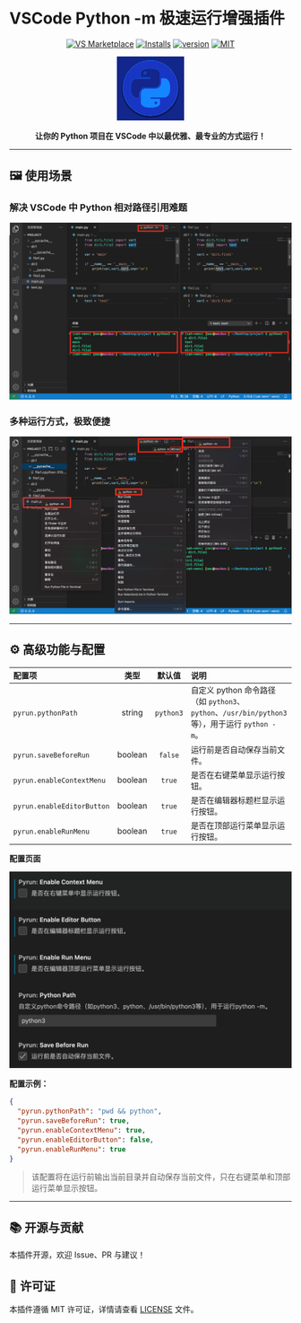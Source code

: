 # VSCode Python -m 极速运行增强插件

<p align="center">
  <a href="https://marketplace.visualstudio.com/items?itemName=jack-duo.run-python-m"><img src="https://img.shields.io/visual-studio-marketplace/v/jack-duo.run-python-m?label=VS%20Marketplace" alt="VS Marketplace"></a>
  <a href="https://marketplace.visualstudio.com/items?itemName=jack-duo.run-python-m"><img src="https://img.shields.io/visual-studio-marketplace/d/jack-duo.run-python-m.svg?label=Installs" alt="Installs"></a>
  <a href="https://github.com/jianduo1/pyrun"><img src="https://img.shields.io/badge/version-0.1.0-blue.svg" alt="version"></a>
  <a href="https://opensource.org/licenses/MIT"><img src="https://img.shields.io/badge/License-MIT-green.svg" alt="MIT"></a>
</p>

<p align="center">
  <a href="https://marketplace.visualstudio.com/items?itemName=jack-duo.run-python-m">
    <img src="icon.png" alt="icon" width="120" />
  </a>
</p>

<p align="center">
  <b>让你的 Python 项目在 VSCode 中以最优雅、最专业的方式运行！</b>
</p>

---

## 🖼️ 使用场景

### 解决 VSCode 中 Python 相对路径引用难题
![](https://raw.githubusercontent.com/jianduo1/pyrun/main/assets/vscode-relative-import-demo.png)

### 多种运行方式，极致便捷
![](https://raw.githubusercontent.com/jianduo1/pyrun/main/assets/vscode-run-methods-demo.png)

---

## ⚙️ 高级功能与配置

| 配置项 | 类型 | 默认值 | 说明 |
| :--- | :---: | :---: | :--- |
| `pyrun.pythonPath` | string | `python3` | 自定义 python 命令路径（如 `python3`、`python`、`/usr/bin/python3` 等），用于运行 `python -m`。|
| `pyrun.saveBeforeRun` | boolean | `false` | 运行前是否自动保存当前文件。|
| `pyrun.enableContextMenu` | boolean | `true` | 是否在右键菜单显示运行按钮。|
| `pyrun.enableEditorButton` | boolean | `true` | 是否在编辑器标题栏显示运行按钮。|
| `pyrun.enableRunMenu` | boolean | `true` | 是否在顶部运行菜单显示运行按钮。|

**配置页面**

![](https://raw.githubusercontent.com/jianduo1/pyrun/main/assets/setting.png)

**配置示例：**
```json
{
  "pyrun.pythonPath": "pwd && python",
  "pyrun.saveBeforeRun": true,
  "pyrun.enableContextMenu": true,
  "pyrun.enableEditorButton": false,
  "pyrun.enableRunMenu": true
}
```
> 该配置将在运行前输出当前目录并自动保存当前文件，只在右键菜单和顶部运行菜单显示按钮。

---

## 📚 开源与贡献
本插件开源，欢迎 Issue、PR 与建议！

## 📝 许可证
本插件遵循 MIT 许可证，详情请查看 [LICENSE](LICENSE) 文件。
